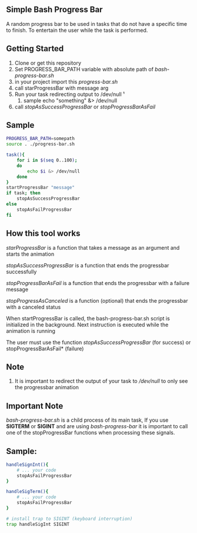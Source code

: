 Simple Bash Progress Bar
----

A random progress bar to be used in tasks that do not have a specific time to finish.
To entertain the user while the task is performed.

Getting Started
---
1. Clone or get this repository
2. Set PROGRESS_BAR_PATH variable with absolute path of *bash-progress-bar.sh*
3. in your project import this  *progress-bar.sh*
4. call starProgressBar with message arg
5. Run your task redirecting output to /dev/null ¹
	1.	sample echo "something" &> /dev/null
6. call *stopAsSuccessProgressBar* or *stopProgressBarAsFail*

Sample
---

```bash
PROGRESS_BAR_PATH=somepath
source . ./progress-bar.sh

task(){
	for i in $(seq 0..100);
	do
		echo $i &> /dev/null
	done
}
startProgressBar "message"
if task; then
	stopAsSuccessProgressBar
else
	stopAsFailProgressBar
fi
```

How this tool works
---

*starProgressBar* is a function that takes a message as an argument and starts the animation


*stopAsSuccessProgressBar* is a function that ends the progressbar successfully

*stopProgressBarAsFail* is a function that ends the progressbar with a failure message

*stopProgressAsCanceled* is a function (optional) that ends the progressbar with a canceled status

When startProgressBar is called, the bash-progress-bar.sh script is initialized in the background.
Next instruction is executed while the animation is running

The user must use the function *stopAsSuccessProgressBar* (for success) or stopProgressBarAsFail* (failure)

Note
---

1. It is important to redirect the output of your task to */dev/null* to only see the progressbar animation

Important Note
---

*bash-progress-bar.sh* is a child process of its main task,
If you use **SIGTERM** or **SIGINT** and are using *bash-progress-bar* it is important to call one of the stopProgressBar functions when processing these signals.


## Sample: ##

```bash
handleSignInt(){
	# ... your code
	stopAsFailProgressBar
}

handleSigTerm(){
	# ... your code
	stopAsFailProgressBar	
}

# install trap to SIGINT (keyboard interruption)
trap handleSigInt SIGINT 
```
